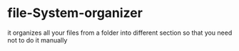 # file-System-organizer
it organizes all your files from a folder into different section so that you need not to do it manually
